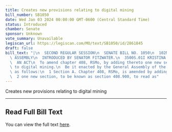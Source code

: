 ```yaml
---
title: Creates new provisions relating to digital mining
bill_number: SB1050
date: Wed Jan 03 2024 00:00:00 GMT-0600 (Central Standard Time)
status: Introduced
chamber: Senate
sponsor: Unknown
vote_summary: Unavailable
legiscan_url: https://legiscan.com/MO/text/SB1050/id/2861845
draft: false
bill_text: "|\n  SECOND REGULAR SESSION\n  SENATE BILL NO. 1050\n  102ND GENERA L\
  \ ASSEMBLY\n  INTRODUCED BY SENATOR FITZWATER.\n  3500S.01I KRISTINA MARTIN, Secretary\n\
  \  AN ACT\n  To amend chapter 408, RSMo, by adding thereto one new section relating\
  \ to digital mining.\n  Be it enacted by the General Assembly of the State of Missouri,\
  \ as follows:\n  1 Section A. Chapter 408, RSMo, is amended by adding thereto\n\
  \  2 one new section, to be known as section 408.900, to read as"
---
```

Creates new provisions relating to digital mining

---

## Read Full Bill Text

You can view the full text [here](https://legiscan.com/MO/text/SB1050/id/2861845).
